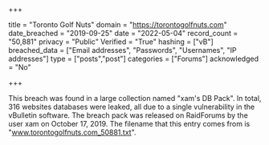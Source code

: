 +++

title = "Toronto Golf Nuts"
domain = "https://torontogolfnuts.com"
date_breached = "2019-09-25"
date = "2022-05-04"
record_count = "50,881"
privacy = "Public"
Verified = "True"
hashing = ["vB"]
breached_data = ["Email addresses", "Passwords", "Usernames", "IP addresses"]
type = ["posts","post"]
categories = ["Forums"]
acknowledged = "No"


+++


This breach was found in a large collection named "xam's DB Pack". In total, 316 websites databases were leaked, all due to a single vulnerability in the vBulletin software. The breach pack was released on RaidForums by the user xam on October 17, 2019. The filename that this entry comes from is "www.torontogolfnuts.com_50881.txt".

